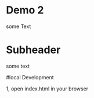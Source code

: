 # Demo 2

some Text

# Subheader

some text

#local Development 

1, open index.html in your browser
